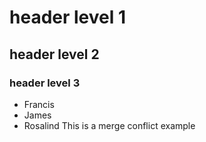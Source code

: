 # header level 1
## header level 2
### header level 3
- Francis 
- James
- Rosalind
This is a merge conflict example


